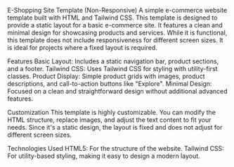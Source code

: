 E-Shopping Site Template (Non-Responsive)
A simple e-commerce website template built with HTML and Tailwind CSS. This template is designed to provide a static layout for a basic e-commerce site. It features a clean and minimal design for showcasing products and services. While it is functional, this template does not include responsiveness for different screen sizes. It is ideal for projects where a fixed layout is required.

Features
Basic Layout: Includes a static navigation bar, product sections, and a footer.
Tailwind CSS: Uses Tailwind CSS for styling with utility-first classes.
Product Display: Simple product grids with images, product descriptions, and call-to-action buttons like "Explore".
Minimal Design: Focused on a clean and straightforward design without additional advanced features. 

Customization
This template is highly customizable. You can modify the HTML structure, replace images, and adjust the text content to fit your needs. Since it's a static design, the layout is fixed and does not adjust for different screen sizes.

Technologies Used
HTML5: For the structure of the website.
Tailwind CSS: For utility-based styling, making it easy to design a modern layout.
